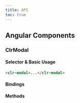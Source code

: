 ```yaml
---
title: API
toc: true
---
```


## Angular Components

### ClrModal

#### Selector & Basic Usage

<doc-code>

```html
<clr-modal>...</clr-modal>
```

</doc-code>

#### Bindings

<DocComponentApi component="ClrModal" item="bindings" />

#### Methods

<DocComponentApi component="ClrModal" item="methods" />

